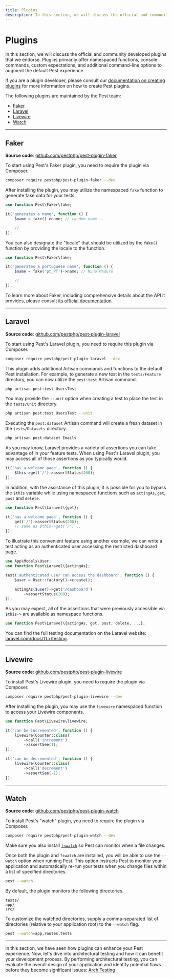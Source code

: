 ```yaml
---
title: Plugins
description: In this section, we will discuss the official and community developed plugins that we endorse. Plugins primarily offer namespaced functions, console commands, custom expectations, and additional command-line options to augment the default Pest experience.
---
```


# Plugins

In this section, we will discuss the official and community developed plugins that we endorse. Plugins primarily offer namespaced functions, console commands, custom expectations, and additional command-line options to augment the default Pest experience.

If you are a plugin developer, please consult our [documentation on creating plugins](/docs/creating-plugins) for more information on how to create Pest plugins.

The following plugins are maintained by the Pest team:

- [Faker](#faker)
- [Laravel](#laravel)
- [Livewire](#livewire)
- [Watch](#watch)

---

<a name="faker"></a>
## Faker

**Source code**: [github.com/pestphp/pest-plugin-faker](https://github.com/pestphp/pest-plugin-faker)

To start using Pest's Faker plugin, you need to require the plugin via Composer.

```bash
composer require pestphp/pest-plugin-faker --dev
```

After installing the plugin, you may utilize the namespaced `fake` function to generate fake data for your tests.

```php
use function Pest\Faker\fake;

it('generates a name', function () {
    $name = fake()->name; // random name...

    //
});
```

You can also designate the "locale" that should be utilized by the `fake()` function by providing the locale to the function.

```php
use function Pest\Faker\fake;

it('generates a portuguese name', function () {
    $name = fake('pt_PT')->name; // Nuno Maduro

    //
});
```

To learn more about Faker, including comprehensive details about the API it provides, please consult [its official documentation](https://fakerphp.github.io/).

---

<a name="laravel"></a>
## Laravel

**Source code**: [github.com/pestphp/pest-plugin-laravel](https://github.com/pestphp/pest-plugin-laravel)

To start using Pest's Laravel plugin, you need to require this plugin via Composer.

```bash
composer require pestphp/pest-plugin-laravel --dev
```

This plugin adds additional Artisan commands and functions to the default Pest installation. For example, to generate a new test in the `tests/Feature` directory, you can now utilize the `pest:test` Artisan command.

```bash
php artisan pest:test UsersTest
```

You may provide the `--unit` option when creating a test to place the test in the `tests/Unit` directory.

```bash
php artisan pest:test UsersTest --unit
```

Executing the `pest:dataset` Artisan command will create a fresh dataset in the `tests/Datasets` directory.

```bash
php artisan pest:dataset Emails
```

As you may know, Laravel provides a variety of assertions you can take advantage of in your feature tests. When using Pest's Laravel plugin, you may access all of those assertions as you typically would.

```php
it('has a welcome page', function () {
    $this->get('/')->assertStatus(200);
});
```

In addition, with the assistance of this plugin, it is possible for you to bypass the `$this` variable while using namespaced functions such as `actingAs`, `get`, `post` and `delete`.

```php
use function Pest\Laravel\{get};

it('has a welcome page', function () {
    get('/')->assertStatus(200);
    // same as $this->get('/')...
});
```

To illustrate this convenient feature using another example, we can write a test acting as an authenticated user accessing the restricted dashboard page.

```php
use App\Models\User;
use function Pest\Laravel\{actingAs};

test('authenticated user can access the dashboard', function () {
    $user = User::factory()->create();

    actingAs($user)->get('/dashboard')
        ->assertStatus(200);
});
```

As you may expect, all of the assertions that were previously accessible via `$this->` are available as namespace functions.

```php
use function Pest\Laravel\{actingAs, get, post, delete, ...};
```

You can find the full testing documentation on the Laravel website: [laravel.com/docs/11.x/testing](https://laravel.com/docs/11.x/testing).

---

<a name="livewire"></a>
## Livewire

**Source code**: [github.com/pestphp/pest-plugin-livewire](https://github.com/pestphp/pest-plugin-livewire)

To install Pest's Livewire plugin, you need to require the plugin via Composer.

```bash
composer require pestphp/pest-plugin-livewire --dev
```

After installing the plugin, you may use the `livewire` namespaced function to access your Livewire components.

```php
use function Pest\Livewire\livewire;

it('can be incremented', function () {
    livewire(Counter::class)
        ->call('increment')
        ->assertSee(1);
});

it('can be decremented', function () {
    livewire(Counter::class)
        ->call('decrement')
        ->assertSee(-1);
});
```

---

<a name="watch"></a>
## Watch

**Source code**: [github.com/pestphp/pest-plugin-watch](https://github.com/pestphp/pest-plugin-watch)

To install Pest's "watch" plugin, you need to require the plugin via Composer.

```bash
composer require pestphp/pest-plugin-watch --dev
```

Make sure you also install [`fswatch`](https://github.com/emcrisostomo/fswatch#getting-fswatch) so Pest can monitor when a file changes.

Once both the plugin and `fswatch` are installed, you will be able to use the `--watch` option when running Pest. This option instructs Pest to monitor your application and automatically re-run your tests when you change files within a list of specified directories.

```bash
pest --watch
```

By default, the plugin monitors the following directories.

```plain
tests/
app/
src/
```

To customize the watched directories, supply a comma-separated list of directories (relative to your application root) to the `--watch` flag.

```bash
pest --watch=app,routes,tests
```

---

In this section, we have seen how plugins can enhance your Pest experience. Now, let's dive into architectural testing and how it can benefit your development process. By performing architectural testing, you can evaluate the overall design of your application and identify potential flaws before they become significant issues: [Arch Testing](/docs/arch-testing)
